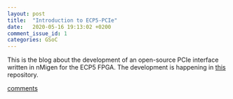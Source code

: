 ```yaml
---
layout: post
title:  "Introduction to ECP5-PCIe"
date:   2020-05-16 19:13:02 +0200
comment_issue_id: 1
categories: GSoC
---
```

This is the blog about the development of an open-source PCIe interface written in nMigen for the ECP5 FPGA.
The development is happening in [this][git] repository.

[comments][comments]

[git]: https://github.com/ECP5-PCIe/ECP5-PCIe
[Comments]: https://github.com/ECP5-PCIe/ECP5-PCIe.github.io/issues/2
